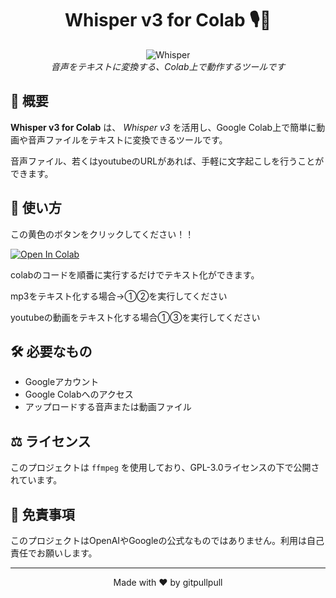 <div align="center">

# Whisper v3 for Colab 🎙️📝

![Whisper](https://i.gyazo.com/4aa5fcaa9f0b4a82569814956b517e28.png)  
*音声をテキストに変換する、Colab上で動作するツールです*

</div>

## 🌟 概要
**Whisper v3 for Colab** は、 *Whisper v3* を活用し、Google Colab上で簡単に動画や音声ファイルをテキストに変換できるツールです。

音声ファイル、若くはyoutubeのURLがあれば、手軽に文字起こしを行うことができます。

## 📖 使い方
この黄色のボタンをクリックしてください！！

[![Open In Colab](https://colab.research.google.com/assets/colab-badge.svg)](https://github.com/gitpullpull/Whisper_v3_for_colab/blob/main/whisper_v3_for_colab.ipynb)

colabのコードを順番に実行するだけでテキスト化ができます。

mp3をテキスト化する場合→①②を実行してください

youtubeの動画をテキスト化する場合①③を実行してください


## 🛠 必要なもの
- Googleアカウント
- Google Colabへのアクセス
- アップロードする音声または動画ファイル

## ⚖️ ライセンス
このプロジェクトは `ffmpeg` を使用しており、GPL-3.0ライセンスの下で公開されています。

## 📄 免責事項
このプロジェクトはOpenAIやGoogleの公式なものではありません。利用は自己責任でお願いします。

---

<div align="center">
Made with ❤️ by gitpullpull
</div>
